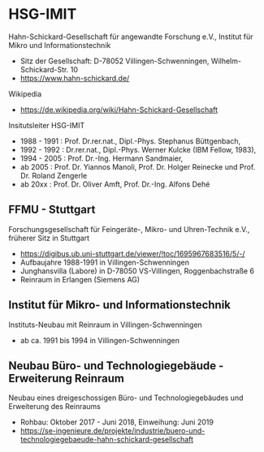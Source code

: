 # HSG-IMIT
Hahn-Schickard-Gesellschaft für angewandte Forschung e.V., Institut für Mikro und Informationstechnik
- Sitz der Gesellschaft: D-78052 Villingen-Schwenningen, Wilhelm-Schickard-Str. 10
- https://www.hahn-schickard.de/

Wikipedia
- https://de.wikipedia.org/wiki/Hahn-Schickard-Gesellschaft

Insitutsleiter HSG-IMIT
- 1988 - 1991 : Prof. Dr.rer.nat., Dipl.-Phys. Stephanus Büttgenbach,
- 1992 - 1992 : Dr.rer.nat., Dipl.-Phys. Werner Kulcke (IBM Fellow, 1983),
- 1994 - 2005 : Prof. Dr.-Ing. Hermann Sandmaier, 
- ab 2005 : Prof. Dr. Yiannos Manoli, Prof. Dr. Holger Reinecke und Prof. Dr. Roland Zengerle
- ab 20xx : Prof. Dr. Oliver Amft, Prof. Dr.-Ing. Alfons Dehé

## FFMU - Stuttgart
Forschungsgesellschaft für Feingeräte-, Mikro- und Uhren-Technik e.V., früherer Sitz in Stuttgart
- https://digibus.ub.uni-stuttgart.de/viewer/!toc/1695967683516/5/-/
- Aufbaujahre 1988-1991 in Villingen-Schwenningen
- Junghansvilla (Labore) in D-78050 VS-Villingen, Roggenbachstraße 6
- Reinraum in Erlangen (Siemens AG)
  
## Institut für Mikro- und Informationstechnik 
Instituts-Neubau mit Reinraum in Villingen-Schwenningen 
- ab ca. 1991 bis 1994 in Villingen-Schwenningen

## Neubau Büro- und Technologiegebäude - Erweiterung Reinraum
Neubau eines dreigeschossigen Büro- und Technologiegebäudes und Erweiterung des Reinraums
- Rohbau: Oktober 2017 - Juni 2018, Einweihung: Juni 2019
- https://se-ingenieure.de/projekte/industrie/buero-und-technologiegebaeude-hahn-schickard-gesellschaft
  

